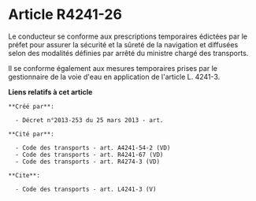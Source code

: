 # Article R4241-26

Le conducteur se conforme aux prescriptions temporaires édictées par le préfet pour assurer la sécurité et la sûreté de la
navigation et diffusées selon des modalités définies par arrêté du ministre chargé des transports. 

Il se conforme également aux mesures temporaires prises par le gestionnaire de la voie d'eau en application de l'article L.
4241-3.

**Liens relatifs à cet article**

	**Créé par**:

	  - Décret n°2013-253 du 25 mars 2013 - art.

	**Cité par**:

	  - Code des transports - art. A4241-54-2 (VD)
	  - Code des transports - art. R4241-67 (VD)
	  - Code des transports - art. R4274-3 (VD)

	**Cite**:

	  - Code des transports - art. L4241-3 (V)
